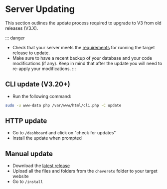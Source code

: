 # Server Updating

This section outlines the update process required to upgrade to V3 from old releases (V3.X).

::: danger
* Check that your server meets the [requirements](../server/requirements.md) for running the target release to update.
* Make sure to have a recent backup of your database and your code modifications (if any). Keep in mind that after the update you will need to re-apply your modifications.
:::

## CLI update (V3.20+)

* Run the following command:

```sh
sudo -u www-data php /var/www/html/cli.php -C update
```

## HTTP update

* Go to `/dashboard` and click on "check for updates"
* Install the update when prompted

## Manual update

* Download the [latest release](https://chevereto.com/panel/downloads)
* Upload all the files and folders from the `chevereto` folder to your target website
* Go to `/install`
